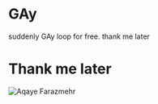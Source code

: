 # GAy
suddenly GAy loop for free. thank me later

# Thank me later
![Aqaye Farazmehr](https://www.pinterest.com/pin/432416001695633872/)
